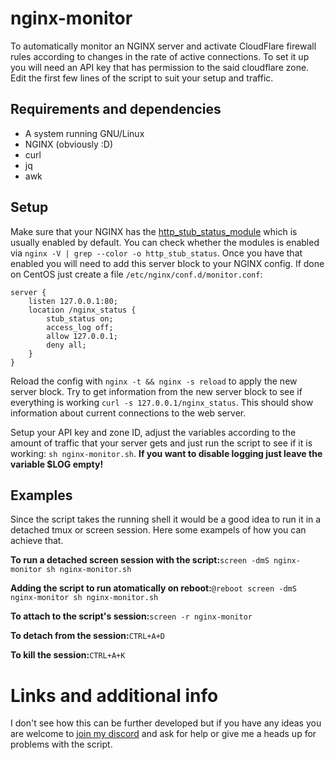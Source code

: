 # nginx-monitor

To automatically monitor an NGINX server and activate CloudFlare firewall rules according to changes in the rate of active connections. To set it up you will need an API key that has permission to the said cloudflare zone. Edit the first few lines of the script to suit your setup and traffic. 

## Requirements and dependencies

- A system running GNU/Linux
- NGINX (obviously :D)
- curl
- jq
- awk

## Setup

Make sure that your NGINX has the [http_stub_status_module](https://nginx.org/en/docs/http/ngx_http_stub_status_module.html) which is usually enabled by default. You can check whether the modules is enabled via `nginx -V | grep --color -o http_stub_status`. Once you have that enabled you will need to add this server block to your NGINX config. 
If done on CentOS just create a file `/etc/nginx/conf.d/monitor.conf`:
```
server {
    listen 127.0.0.1:80;
    location /nginx_status {
        stub_status on;
        access_log off;
        allow 127.0.0.1;
        deny all;
    }
}
```
Reload the config with `nginx -t && nginx -s reload` to apply the new server block. Try to get information from the new server block to see if everything is working `curl -s 127.0.0.1/nginx_status`. This should show information about current connections to the web server. 

Setup your API key and zone ID, adjust the variables according to the amount of traffic that your server gets and just run the script to see if it is working: `sh nginx-monitor.sh`. **If you want to disable logging just leave the variable $LOG empty!**

## Examples
Since the script takes the running shell it would be a good idea to run it in a detached tmux or screen session. Here some exampels of how you can achieve that. 

**To run a detached screen session with the script:**`screen -dmS nginx-monitor sh nginx-monitor.sh`

**Adding the script to run atomatically on reboot:**`@reboot screen -dmS nginx-monitor sh nginx-monitor.sh`

**To attach to the script's session:**`screen -r nginx-monitor`

**To detach from the session:**`CTRL+A+D`

**To kill the session:**`CTRL+A+K`

# Links and additional info
I don't see how this can be further developed but if you have any ideas you are welcome to [join my discord](https://discord.gg/VMSDGVD) and ask for help or give me a heads up for problems with the script.





